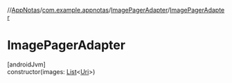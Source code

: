 //[AppNotas](../../../index.md)/[com.example.appnotas](../index.md)/[ImagePagerAdapter](index.md)/[ImagePagerAdapter](-image-pager-adapter.md)

# ImagePagerAdapter

[androidJvm]\
constructor(images: [List](https://kotlinlang.org/api/latest/jvm/stdlib/kotlin-stdlib/kotlin.collections/-list/index.html)&lt;[Uri](https://developer.android.com/reference/kotlin/android/net/Uri.html)&gt;)
